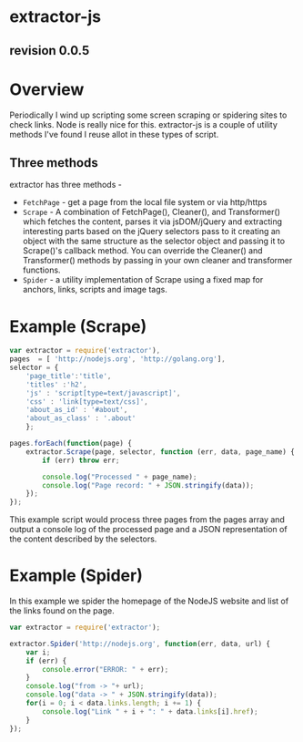 extractor-js
============
revision 0.0.5
--------------

# Overview

Periodically I wind up scripting some screen scraping or spidering sites to check links.  Node is really nice for this.
extractor-js is a couple of utility methods I've found I reuse allot in these types of script.

## Three methods

extractor has three methods -

* `FetchPage` - get a page from the local file system or via http/https
* `Scrape` - A combination of FetchPage(), Cleaner(), and Transformer() which fetches the content, parses it via 
 jsDOM/jQuery and extracting interesting parts based on the jQuery selectors pass to it creating an object with 
the same structure as the selector object and passing it to Scrape()'s callback method. You can override the Cleaner()
and Transformer() methods by passing in your own cleaner and transformer functions.
* `Spider` - a utility implementation of Scrape using a fixed map for anchors, links, scripts and image tags.

# Example (Scrape)

```javascript
var extractor = require('extractor'),
pages  = [ 'http://nodejs.org', 'http://golang.org'],
selector = {
	'page_title':'title',
	'titles' :'h2',
	'js' : 'script[type=text/javascript]',
	'css' : 'link[type=text/css]',
	'about_as_id' : '#about',
	'about_as_class' : '.about'
    };

pages.forEach(function(page) {
    extractor.Scrape(page, selector, function (err, data, page_name) {
        if (err) throw err;

        console.log("Processed " + page_name);
        console.log("Page record: " + JSON.stringify(data));
    });
});
```


This example script would process three pages from the pages array and output a console log of the processed page 
and a JSON representation of the content described by the selectors.


# Example (Spider)

In this example we spider the homepage of the NodeJS website and list of the links found on the page.

```javascript
var extractor = require('extractor');

extractor.Spider('http://nodejs.org', function(err, data, url) {
    var i;
    if (err) {
        console.error("ERROR: " + err);
    }
    console.log("from -> "+ url);
    console.log("data -> " + JSON.stringify(data));
    for(i = 0; i < data.links.length; i += 1) {
        console.log("Link " + i + ": " + data.links[i].href);
    }
});
```